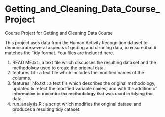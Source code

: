 # Getting_and_Cleaning_Data_Course_Project
Course Project for Getting and Cleaning Data Course

This project uses data from the Human Activity Recognition dataset to demonstrate several aspects of getting and cleaning data, to ensure that it matches the Tidy format. Four files are included here. 

1. READ ME.txt : a text file which discusses the resulting data set and the methodology used to create the original data. 
2. features.txt : a text file which includes the modified names of the columns. 
3. features_info.txt : a text file which describes the original methodology, updated to refect the modified variable names, and with the addition of information to describe the methodology that was used in tidying the data. 
4. run_analysis.R : a script which modifies the original dataset and produces a resulting tidy dataset. 
